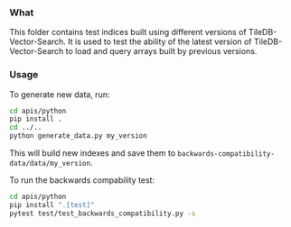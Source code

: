 ### What

This folder contains test indices built using different versions of TileDB-Vector-Search. It is used to test the ability of the latest version of TileDB-Vector-Search to load and query arrays built by previous versions.

### Usage

To generate new data, run:

```bash
cd apis/python
pip install .
cd ../..
python generate_data.py my_version
```

This will build new indexes and save them to `backwards-compatibility-data/data/my_version`.

To run the backwards compability test:

```bash
cd apis/python
pip install ".[test]"
pytest test/test_backwards_compatibility.py -s
```
